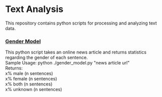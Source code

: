# Text Analysis
This repository contains python scripts for processing and analyzing text data.

### [Gender Model](https://github.com/Joshua-Robison/TextAnalysis/blob/main/src/gender_model.py)
This python script takes an online news article and returns statistics regarding the gender of each sentence.<br>
Sample Usage: python ./gender_model.py "news article url"<br>
Returns:<br>
x% male (n sentences)<br>
x% female (n sentences)<br>
x% both (n sentences)<br>
x% unknown (n sentences)<br>
